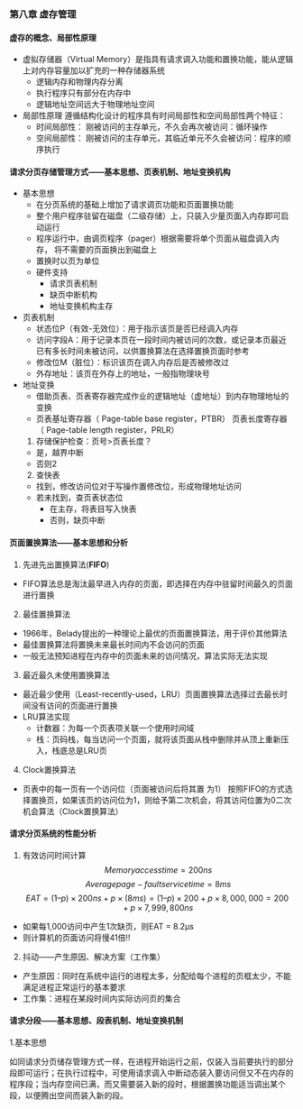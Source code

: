 ### 第八章 虚存管理

#### 虚存的概念、局部性原理
* 虚拟存储器（Virtual Memory）是指具有请求调入功能和置换功能，能从逻辑上对内存容量加以扩充的一种存储器系统
  * 逻辑内存和物理内存分离
  * 执行程序只有部分在内存中
  * 逻辑地址空间远大于物理地址空间
* 局部性原理
  遵循结构化设计的程序具有时间局部性和空间局部性两个特征：
  * 时间局部性：
刚被访问的主存单元，不久会再次被访问：循环操作
   * 空间局部性：
刚被访问的主存单元，其临近单元不久会被访问：程序的顺序执行
#### 请求分页存储管理方式——基本思想、页表机制、地址变换机构
* 基本思想
  * 在分页系统的基础上增加了请求调页功能和页面置换功能
  * 整个用户程序驻留在磁盘（二级存储）上，只装入少量页面入内存即可启动运行
  * 程序运行中，由调页程序（pager）根据需要将单个页面从磁盘调入内存， 将不需要的页面换出到磁盘上
  * 置换时以页为单位
  * 硬件支持
    * 请求页表机制
    * 缺页中断机构
    * 地址变换机构主存
* 页表机制
  * 状态位P（有效-无效位）：用于指示该页是否已经调入内存
  * 访问字段A：用于记录本页在一段时间内被访问的次数，或记录本页最近已有多长时间未被访问，以供置换算法在选择置换页面时参考
  * 修改位M（脏位）：标识该页在调入内存后是否被修改过
  * 外存地址：该页在外存上的地址，一般指物理块号
* 地址变换
  * 借助页表、页表寄存器完成作业的逻辑地址（虚地址）到内存物理地址的变换
  * 页表基址寄存器（ Page-table base register，PTBR） 页表长度寄存器（ Page-table length register，PRLR）
  1. 存储保护检查：页号>页表长度？
    * 是，越界中断
    * 否则2
  2. 查快表
    * 找到，修改访问位对于写操作置修改位，形成物理地址访问
    * 若未找到，查页表状态位
      * 在主存，将表目写入快表
      * 否则，缺页中断
#### 页面置换算法——基本思想和分析
1. 先进先出置换算法(**FIFO**)
* FIFO算法总是淘汰最早进入内存的页面，即选择在内存中驻留时间最久的页面进行置换
2. 最佳置换算法
* 1966年，Belady提出的一种理论上最优的页面置换算法，用于评价其他算法
* 最佳置换算法将置换未来最长时间内不会访问的页面
* 一般无法预知进程在内存中的页面未来的访问情况，算法实际无法实现
3. 最近最久未使用置换算法
* 最近最少使用（Least-recently-used，LRU）页面置换算法选择过去最长时间没有访问的页面进行置换
* LRU算法实现
  * 计数器：为每一个页表项关联一个使用时间域
  * 栈：页码栈，每当访问一个页面，就将该页面从栈中删除并从顶上重新压入，栈底总是LRU页
4. Clock置换算法
* 页表中的每一页有一个访问位（页面被访问后将其置
为1）
按照FIFO的方式选择置换页，如果该页的访问位为1，则给予第二次机会，将其访问位置为0二次机会算法（Clock置换算法）
#### 请求分页系统的性能分析
1. 有效访问时间计算
$$
    Memory access time = 200ns
$$
$$
    Average page-fault service time = 8ms
$$
$$
EAT = (1 – p)× 200 ns + p× ( 8ms ) = (1 – p )× 200 + p× 8,000,000 = 200 + p × 7,999,800 ns
$$
* 如果每1,000访问中产生1次缺页，则EAT = 8.2μs
* 则计算机的页面访问将慢41倍!!
2. 抖动——产生原因、解决方案（工作集）
* 产生原因：同时在系统中运行的进程太多，分配给每个进程的页框太少，不能满足进程正常运行的基本要求
* 工作集：进程在某段时间内实际访问页的集合
#### 请求分段——基本思想、段表机制、地址变换机制

1.基本思想

如同请求分页储存管理方式一样，在进程开始运行之前，仅装入当前要执行的部分段即可运行；在执行过程中，可使用请求调入中断动态装入要访问但又不在内存的程序段；当内存空间已满，而又需要装入新的段时，根据置换功能适当调出某个段，以便腾出空间而装入新的段。

